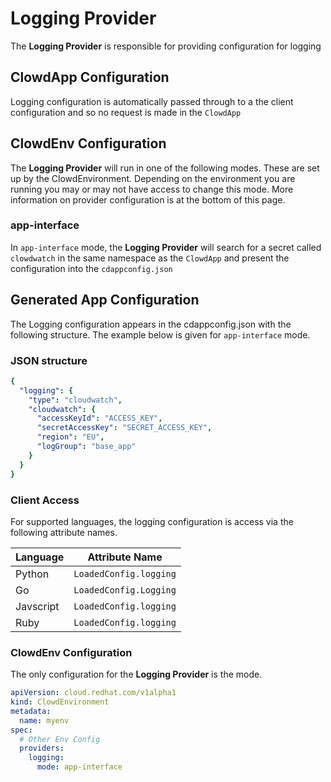 # Logging Provider

The **Logging Provider** is responsible for providing configuration for logging

## ClowdApp Configuration

Logging configuration is automatically passed through to a the client
configuration and so no request is made in the `ClowdApp`

## ClowdEnv Configuration

The **Logging Provider** will run in one of the following modes. These are set up by
the ClowdEnvironment. Depending on the environment you are running you may or
may not have access to change this mode. More information on provider
configuration is at the bottom of this page.

### app-interface

In `app-interface` mode, the **Logging Provider** will search for a secret called
`clowdwatch` in the same namespace as the `ClowdApp` and present the
configuration into the `cdappconfig.json`

## Generated App Configuration

The Logging configuration appears in the cdappconfig.json with the following
structure. The example below is given for `app-interface` mode.

### JSON structure

```yaml
{
  "logging": {
    "type": "cloudwatch",
    "cloudwatch": {
      "accessKeyId": "ACCESS_KEY",
      "secretAccessKey": "SECRET_ACCESS_KEY",
      "region": "EU",
      "logGroup": "base_app"
    }
  }
}
```

### Client Access

For supported languages, the logging configuration is access via the following
attribute names.

| Language  | Attribute Name        
--|--
| Python    | `LoadedConfig.logging`
| Go        | `LoadedConfig.Logging`
| Javscript | `LoadedConfig.logging`
| Ruby      | `LoadedConfig.logging`

### ClowdEnv Configuration

The only configuration for the **Logging Provider** is the mode.

```yaml
apiVersion: cloud.redhat.com/v1alpha1
kind: ClowdEnvironment
metadata:
  name: myenv
spec:
  # Other Env Config
  providers:
    logging:
      mode: app-interface
```
